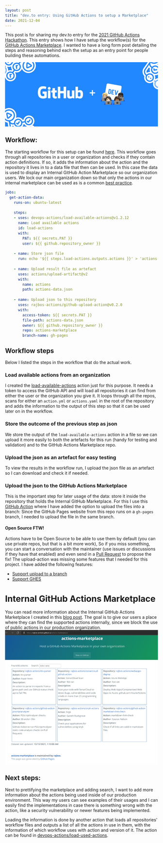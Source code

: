 ```yaml
---
layout: post
title: "dev.to entry: Using GitHub Actions to setup a Marketplace"
date: 2021-12-04
---
```


This post is for sharing my dev.to entry for the [2021 GitHub Actions Hackathon](https://dev.to/devteam/join-us-for-the-2021-github-actions-hackathon-on-dev-4hn4). This entry shows how I have setup the workflow(s) for the [GitHub Actions Marketplace](https://devopsjournal.io/actions-marketplace/). I wanted to have a long form post detailing the steps and reasoning behind each the setup as an entry point for people building these automations.

![GitHub + dev hackathon banner](/images/20211204/20211204_dev_to_hackathon.jpg)


## Workflow:
The starting workflow for this setup can be found [here](https://github.com/rajbos/actions-marketplace/blob/main/.github/workflows/get-action-data.yml). This workflow goes through all repositories in a user or organization and checks if they contain action definitions. If so, it adds the information about the action and the repository it lives in to a data file that then can be used. In this case the data is used to display an Internal GitHub Action Marketplace so our organization users. We lock our main organization down so that only the actions in our internal marketplace can be used as is a common [best practice](/blog/2021/02/06/GitHub-Actions-Best-Practices.html).

```yaml
jobs:
  get-action-data:
    runs-on: ubuntu-latest

    steps:
    - uses: devops-actions/load-available-actions@v1.2.12
      name: Load available actions
      id: load-actions
      with: 
        PAT: ${{ secrets.PAT }}
        user: ${{ github.repository_owner }}

    - name: Store json file
      run: echo '${{ steps.load-actions.outputs.actions }}' > 'actions-data.json'
          
    - name: Upload result file as artefact
      uses: actions/upload-artifact@v2
      with: 
        name: actions
        path: actions-data.json
   
    - name: Upload json to this repository
      uses: rajbos-actions/github-upload-action@v0.2.0
      with:
        access-token: ${{ secrets.PAT }}
        file-path: actions-data.json
        owner: ${{ github.repository_owner }}
        repo: actions-marketplace
        branch-name: gh-pages
```

## Workflow steps
Below I listed the steps in the workflow that do the actual work.

### Load available actions from an organization
I created the [load-available-actions](https://github.com/devops-actions/load-available-actions) action just for this purpose. It needs a token to access the GitHub API and will load all repositories it can find from either the user or the organization you give it. It loops through all the repos, scans for either an `action.yml` or `actions.yaml` in the root of the repository and adds the information to the output of this step so that it can be used later on in the workflow.

### Store the outcome of the previous step as json
We store the output of the `load-available-actions` action in a file so we can upload it more easily to both the artefacts for this run (handy for testing and validation) and to the GitHub Actions Marketplace repo.

### Upload the json as an artefact for easy testing
To view the results in the workflow run, I upload the json file as an artefact so I can download and check it if needed.

### Upload the json to the GitHub Actions Marketplace
This is the important step for later usage of the data: store it inside the repository that holds the Internal GitHub Marketplace.
For this I use this [GitHub Action](https://github.com/LasyIsLazy/github-upload-action) where I have added the option to upload the files into a branch: Since the GitHub Pages website from this repo runs on a `gh-pages` branch, I needed to upload the file in the same branch. 

#### Open Source FTW!
Actions have to be Open Source to be able to use them by default (you can use private repos, but that is a bit more work), So if you miss something, you can start a conversation with the maintainer (use issues or discussions if they have that enabled) and even send in a [Pull Request](https://docs.github.com/en/pull-requests/collaborating-with-pull-requests/proposing-changes-to-your-work-with-pull-requests/about-pull-requests) to propose the fix! The upload-action was missing some features that I needed for this project. I have added the following features:
* [Support upload to a branch](https://github.com/LasyIsLazy/github-upload-action/issues/2) 
* [Support GHES](https://github.com/LasyIsLazy/github-upload-action/issues/3)

# Internal GitHub Actions Marketplace
You can read more information about the Internal GitHub Actions Marketplace I created in this [blog post](/blog/2021/10/14/GitHub-Actions-Internal-Marketplace.html). The goal is to give our users a place where they can find the supported actions internally, since we block the use of public actions in our production organization.
![Image of the Actions Marketplace](/images/20211014/20211014_Marketplace.png)

## Next steps:
Next to prettifying the marketplace and adding search, I want to add more information about the actions being used inside of our production environment. This way my users can see examples of their usages and I can easily find the implementations in case there is something wrong with the action, like a security vulnerability or newer features being implemented.

Loading the information is done by another action that loads all repositories' workflow files and outputs a list of all the actions in use in them, with the information of which workflow uses with action and version of it. The action can be found in [devops-actions/load-used-actions](https://github.com/devops-actions/load-used-actions).